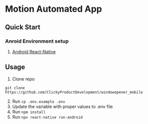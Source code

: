 # Motion Automated App

## Quick Start

### Anroid Environment setup

1. [Android React-Native](https://reactnative.dev/docs/environment-setup)

## Usage
1. Clone repo
```
git clone https://github.com/ClickyProductDevelopment/windowopener_mobile
```
2. Run `cp .env.example .env`
3. Update the variable with proper values to .env file
5. Run `npm install`
6. Run `npx react-native run-android`
